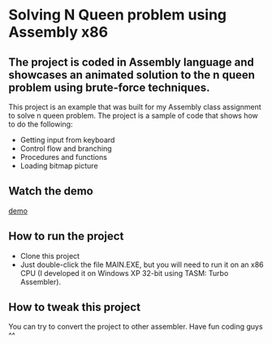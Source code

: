 # Solving N Queen problem using Assembly x86

## The project is coded in Assembly language and showcases an animated solution to the n queen problem using brute-force techniques.

This project is an example that was built for my Assembly class assignment to solve n queen problem. The project is a sample of code that shows how to do the following:
* Getting input from keyboard
* Control flow and branching
* Procedures and functions
* Loading bitmap picture

## Watch the demo
[demo](https://youtu.be/zAgtARH1fzI)

## How to run the project
* Clone this project
* Just double-click the file MAIN.EXE, but you will need to run it on an x86 CPU (I developed it on Windows XP 32-bit using TASM: Turbo Assembler).

## How to tweak this project
You can try to convert the project to other assembler. Have fun coding guys ^^ 
